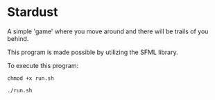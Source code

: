 # Stardust

A simple 'game' where you move around and there will be trails of you behind.

This program is made possible by utilizing the SFML library.

To execute this program:
	
	chmod +x run.sh

	./run.sh
